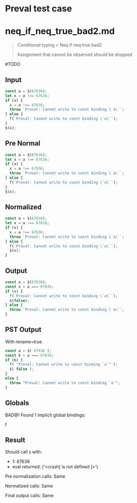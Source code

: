 # Preval test case

# neq_if_neq_true_bad2.md

> Conditional typing > Neq if neq true bad2
>
> Assignment that cannot be observed should be dropped

#TODO

## Input

`````js filename=intro
const a = $(67636);
let x = a !== 67636;
if (x) {
  x = a !== 67636;
  throw `Preval: Cannot write to const binding \`a\``;
} else {
  f(`Preval: Cannot write to const binding \`a\``);
}
$(x);
`````

## Pre Normal

`````js filename=intro
const a = $(67636);
let x = a !== 67636;
if (x) {
  x = a !== 67636;
  throw `Preval: Cannot write to const binding \`a\``;
} else {
  f(`Preval: Cannot write to const binding \`a\``);
}
$(x);
`````

## Normalized

`````js filename=intro
const a = $(67636);
let x = a !== 67636;
if (x) {
  x = a !== 67636;
  throw `Preval: Cannot write to const binding \`a\``;
} else {
  f(`Preval: Cannot write to const binding \`a\``);
  $(x);
}
`````

## Output

`````js filename=intro
const a = $(67636);
const x = a === 67636;
if (x) {
  f(`Preval: Cannot write to const binding \`a\``);
  $(false);
} else {
  throw `Preval: Cannot write to const binding \`a\``;
}
`````

## PST Output

With rename=true

`````js filename=intro
const a = $( 67636 );
const b = a === 67636;
if (b) {
  f( "Preval: Cannot write to const binding `a`" );
  $( false );
}
else {
  throw "Preval: Cannot write to const binding `a`";
}
`````

## Globals

BAD@! Found 1 implicit global bindings:

f

## Result

Should call `$` with:
 - 1: 67636
 - eval returned: ('<crash[ <ref> is not defined ]>')

Pre normalization calls: Same

Normalized calls: Same

Final output calls: Same
